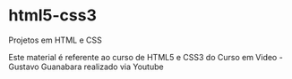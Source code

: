 # html5-css3
 Projetos em HTML e CSS

 Este material é referente ao curso de HTML5 e CSS3 do Curso em Video - Gustavo Guanabara realizado via Youtube
